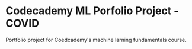 # Codecademy ML Porfolio Project -COVID
 Portfolio project for Coedcademy's machine larning fundamentals course.
